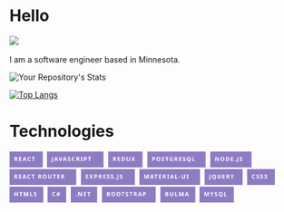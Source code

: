 # Hello
![](https://komarev.com/ghpvc/?username=stephenmussel&color=8e7cc3)

I am a software engineer based in Minnesota.
  
![Your Repository's Stats](https://github-readme-stats.vercel.app/api?username=stephenmussel&show_icons=true)

[![Top Langs](https://github-readme-stats.vercel.app/api/top-langs/?username=stephenmussel&layout=compact)](https://github.com/anuraghazra/github-readme-stats) 

# Technologies

<p float="left">
    <img src="./images/react.svg" height="28px" alt="react"/>&nbsp;
    <img src="./images/javascript.svg" height="28px" alt="javascript"/>&nbsp;
    <img src="./images/redux.svg" height="28px" alt="redux"/>&nbsp;
    <img src="./images/postgresql.svg" height="28px" alt="postgresql"/>&nbsp;
    <img src="./images/nodejs.svg" height="28px" alt="node.js"/>&nbsp;
    <img src="./images/react-router.svg" height="28px" alt="react router"/>&nbsp;
    <img src="./images/expressjs.svg" height="28px" alt="express.js"/>&nbsp;
    <img src="./images/mui.svg" height="28px" alt="material-ui"/>&nbsp;
    <img src="./images/jquery.svg" height="28px" alt="jquery"/>&nbsp;
    <img src="./images/css3.svg" height="28px" alt="css3"/>&nbsp;
    <img src="./images/html5.svg" height="28px" alt="html5"/>&nbsp;
    <img src="./images/c-sharp.svg" height="28px" alt="c#"/>&nbsp;
    <img src="./images/dotnet.svg" height="28px" alt=".net"/>&nbsp;
    <img src="./images/bootstrap.svg" height="28px" alt="bootstrap"/>&nbsp;
    <img src="./images/bulma.svg" height="28px" alt="bulma"/>&nbsp;
    <img src="./images/mysql.svg" height="28px" alt="mysql"/>&nbsp;
</p>



<!--
# Contact
[LinkedIn](https://www.linkedin.com/in/phaydara-vongsavanthong/)
-->

<!--
**stephenmussel/stephenmussel** is a ✨ _special_ ✨ repository because its `README.md` (this file) appears on your GitHub profile.

Here are some ideas to get you started:

- 🔭 I’m currently working on ...
- 🌱 I’m currently learning ...
- 👯 I’m looking to collaborate on ...
- 🤔 I’m looking for help with ...
- 💬 Ask me about ...
- 📫 How to reach me: ...
- 😄 Pronouns: ...
- ⚡ Fun fact: ...
-->
